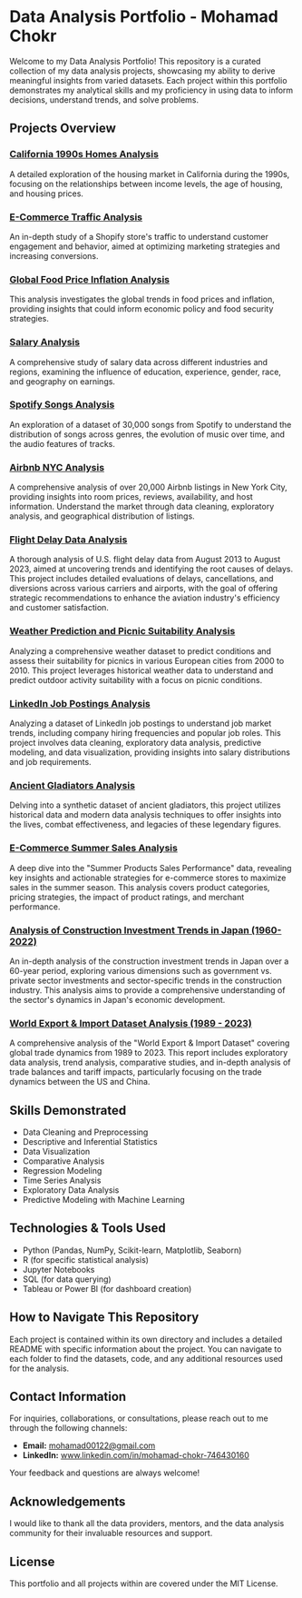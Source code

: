 # Data Analysis Portfolio - Mohamad Chokr

Welcome to my Data Analysis Portfolio! This repository is a curated collection of my data analysis projects, showcasing my ability to derive meaningful insights from varied datasets. Each project within this portfolio demonstrates my analytical skills and my proficiency in using data to inform decisions, understand trends, and solve problems.

## Projects Overview

### [California 1990s Homes Analysis](/California_1990s_homes_analysis)
A detailed exploration of the housing market in California during the 1990s, focusing on the relationships between income levels, the age of housing, and housing prices.

### [E-Commerce Traffic Analysis](/E-Commerce_Project)
An in-depth study of a Shopify store's traffic to understand customer engagement and behavior, aimed at optimizing marketing strategies and increasing conversions.

### [Global Food Price Inflation Analysis](/Global%20Food%20Price%20Inflation%20Analysis)
This analysis investigates the global trends in food prices and inflation, providing insights that could inform economic policy and food security strategies.

### [Salary Analysis](/Salary_Analysis)
A comprehensive study of salary data across different industries and regions, examining the influence of education, experience, gender, race, and geography on earnings.

### [Spotify Songs Analysis](/Spotify_Analysis)
An exploration of a dataset of 30,000 songs from Spotify to understand the distribution of songs across genres, the evolution of music over time, and the audio features of tracks.

### [Airbnb NYC Analysis](/Abnb_NYC_Project)
A comprehensive analysis of over 20,000 Airbnb listings in New York City, providing insights into room prices, reviews, availability, and host information. Understand the market through data cleaning, exploratory analysis, and geographical distribution of listings.

### [Flight Delay Data Analysis](/Flight_Delay_Project)
A thorough analysis of U.S. flight delay data from August 2013 to August 2023, aimed at uncovering trends and identifying the root causes of delays. This project includes detailed evaluations of delays, cancellations, and diversions across various carriers and airports, with the goal of offering strategic recommendations to enhance the aviation industry's efficiency and customer satisfaction.

### [Weather Prediction and Picnic Suitability Analysis](/Weather_Prediction_Analysis)
Analyzing a comprehensive weather dataset to predict conditions and assess their suitability for picnics in various European cities from 2000 to 2010. This project leverages historical weather data to understand and predict outdoor activity suitability with a focus on picnic conditions.

### [LinkedIn Job Postings Analysis](/LinkedIn_Job_Postings_Analysis)
Analyzing a dataset of LinkedIn job postings to understand job market trends, including company hiring frequencies and popular job roles. This project involves data cleaning, exploratory data analysis, predictive modeling, and data visualization, providing insights into salary distributions and job requirements.

### [Ancient Gladiators Analysis](/Gladiator_Combat_Records_Profiles_Analysis)
Delving into a synthetic dataset of ancient gladiators, this project utilizes historical data and modern data analysis techniques to offer insights into the lives, combat effectiveness, and legacies of these legendary figures.

### [E-Commerce Summer Sales Analysis](/Summer_E-Commerce_Analysis)
A deep dive into the "Summer Products Sales Performance" data, revealing key insights and actionable strategies for e-commerce stores to maximize sales in the summer season. This analysis covers product categories, pricing strategies, the impact of product ratings, and merchant performance.

### [Analysis of Construction Investment Trends in Japan (1960-2022)](/%20Construction_Investment_Trends_in_Japan_analysis)
An in-depth analysis of the construction investment trends in Japan over a 60-year period, exploring various dimensions such as government vs. private sector investments and sector-specific trends in the construction industry. This analysis aims to provide a comprehensive understanding of the sector's dynamics in Japan's economic development.

### [World Export & Import Dataset Analysis (1989 - 2023)](/World_Imports_Exports_Analysis)
A comprehensive analysis of the "World Export & Import Dataset" covering global trade dynamics from 1989 to 2023. This report includes exploratory data analysis, trend analysis, comparative studies, and in-depth analysis of trade balances and tariff impacts, particularly focusing on the trade dynamics between the US and China.

## Skills Demonstrated

- Data Cleaning and Preprocessing
- Descriptive and Inferential Statistics
- Data Visualization
- Comparative Analysis
- Regression Modeling
- Time Series Analysis
- Exploratory Data Analysis
- Predictive Modeling with Machine Learning

## Technologies & Tools Used

- Python (Pandas, NumPy, Scikit-learn, Matplotlib, Seaborn)
- R (for specific statistical analysis)
- Jupyter Notebooks
- SQL (for data querying)
- Tableau or Power BI (for dashboard creation)

## How to Navigate This Repository

Each project is contained within its own directory and includes a detailed README with specific information about the project. You can navigate to each folder to find the datasets, code, and any additional resources used for the analysis.

## Contact Information

For inquiries, collaborations, or consultations, please reach out to me through the following channels:

- **Email:** mohamad00122@gmail.com
- **LinkedIn:** www.linkedin.com/in/mohamad-chokr-746430160

Your feedback and questions are always welcome!

## Acknowledgements

I would like to thank all the data providers, mentors, and the data analysis community for their invaluable resources and support.

## License

This portfolio and all projects within are covered under the MIT License.
